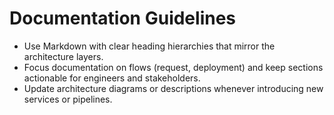# Documentation Guidelines

- Use Markdown with clear heading hierarchies that mirror the architecture layers.
- Focus documentation on flows (request, deployment) and keep sections actionable for engineers and stakeholders.
- Update architecture diagrams or descriptions whenever introducing new services or pipelines.
